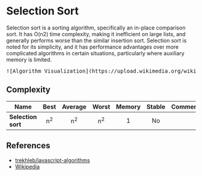 # Selection Sort

Selection sort is a sorting algorithm, specifically an
in-place comparison sort. It has O(n2) time complexity,
making it inefficient on large lists, and generally
performs worse than the similar insertion sort.
Selection sort is noted for its simplicity, and it has
performance advantages over more complicated algorithms
in certain situations, particularly where auxiliary
memory is limited.

<pre>![Algorithm Visualization](https://upload.wikimedia.org/wikipedia/commons/9/94/Selection-Sort-Animation.gif)                                         ![Algorithm Visualization](https://upload.wikimedia.org/wikipedia/commons/b/b0/Selection_sort_animation.gif)</pre>

## Complexity

| Name               |     Best      |    Average    |     Worst     | Memory | Stable | Comments |
| ------------------ | :-----------: | :-----------: | :-----------: | :----: | :----: | :------- |
| **Selection sort** | n<sup>2</sup> | n<sup>2</sup> | n<sup>2</sup> |   1    |   No   |          |

## References

- [trekhleb/javascript-algorithms](https://github.com/trekhleb/javascript-algorithms/tree/master/src/algorithms/sorting/selection-sort)
- [Wikipedia](https://en.wikipedia.org/wiki/Selection_sort)
